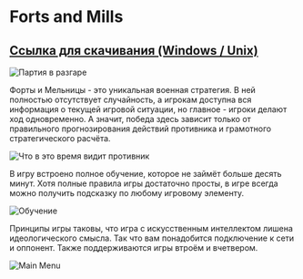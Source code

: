 # Forts and Mills
## [Ссылка для скачивания (Windows / Unix)](https://sourceforge.net/projects/fortsandmills/?source=directory)
![Партия в разгаре](http://www.imageup.ru/img292/2685567/skrin1.png)

Форты и Мельницы - это уникальная военная стратегия. В ней полностью отсутствует случайность, а игрокам доступна вся информация о текущей игровой ситуации, но главное - игроки делают ход одновременно. А значит, победа здесь зависит только от правильного прогнозирования действий противника и грамотного стратегического расчёта.

![Что в это время видит противник](http://www.imageup.ru/img292/2685576/skrin2.png)

В игру встроено полное обучение, которое не займёт больше десять минут. Хотя полные правила игры достаточно просты, в игре всегда можно получить подсказку по любому игровому элементу.

![Обучение](http://www.imageup.ru/img292/2685577/screenshot-learning.png)

Принципы игры таковы, что игра с искусственным интеллектом лишена идеологического смысла. Так что вам понадобится подключение к сети и оппонент. Также поддерживаются игры втроём и вчетвером.

![Main Menu](http://www.imageup.ru/img292/2685578/screenshot-menu.png)
